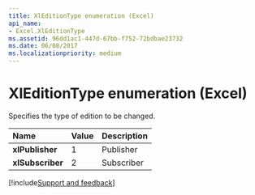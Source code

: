 ```yaml
---
title: XlEditionType enumeration (Excel)
api_name:
- Excel.XlEditionType
ms.assetid: 96dd1ac1-447d-67bb-f752-72bdbae23732
ms.date: 06/08/2017
ms.localizationpriority: medium
---
```



# XlEditionType enumeration (Excel)

Specifies the type of edition to be changed.



|Name|Value|Description|
|:-----|:-----|:-----|
| **xlPublisher**|1|Publisher|
| **xlSubscriber**|2|Subscriber|

[!include[Support and feedback](~/includes/feedback-boilerplate.md)]